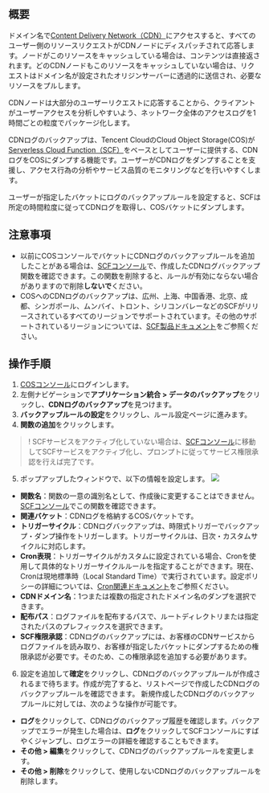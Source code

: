 ## 概要

ドメイン名で[Content Delivery Network（CDN）](https://intl.cloud.tencent.com/document/product/228/2939)にアクセスすると、すべてのユーザー側のリソースリクエストがCDNノードにディスパッチされて応答します。ノードがこのリソースをキャッシュしている場合は、コンテンツは直接返されます。どのCDNノードもこのリソースをキャッシュしていない場合は、リクエストはドメイン名が設定されたオリジンサーバーに透過的に送信され、必要なリソースをプルします。

CDNノードは大部分のユーザーリクエストに応答することから、クライアントがユーザーアクセスを分析しやすいよう、ネットワーク全体のアクセスログを1時間ごとの粒度でパッケージ化します。

CDNログのバックアップは、Tencent CloudのCloud Object Storage(COS)が[Serverless Cloud Function（SCF）](https://www.tencentcloud.com/document/product/583)をベースとしてユーザーに提供する、CDNログをCOSにダンプする機能です。ユーザーがCDNログをダンプすることを支援し、アクセス行為の分析やサービス品質のモニタリングなどを行いやすくします。

ユーザーが指定したバケットにログのバックアップルールを設定すると、SCFは所定の時間粒度に従ってCDNログを取得し、COSバケットにダンプします。

## 注意事項

- 以前にCOSコンソールでバケットにCDNログのバックアップルールを追加したことがある場合は、[SCFコンソール](https://console.cloud.tencent.com/scf/list?rid=1&ns=default)で、作成したCDNログバックアップ関数を確認できます。この関数を削除すると、ルールが有効にならない場合がありますので削除**しないで**ください。
- COSへのCDNログのバックアップは、広州、上海、中国香港、北京、成都、シンガポール、ムンバイ、トロント、シリコンバレーなどのSCFがリリースされているすべてのリージョンでサポートされています。その他のサポートされているリージョンについては、[SCF製品ドキュメント](https://www.tencentcloud.com/document/product/583)をご参照ください。

## 操作手順

1. [COSコンソール](https://console.cloud.tencent.com/cos5)にログインします。
2. 左側ナビゲーションで**アプリケーション統合 > データのバックアップ**をクリックし、**CDNログのバックアップ**を見つけます。
3. **バックアップルールの設定**をクリックし、ルール設定ページに進みます。
4. **関数の追加**をクリックします。
>! SCFサービスをアクティブ化していない場合は、[SCFコンソール](https://console.cloud.tencent.com/scf)に移動してSCFサービスをアクティブ化し、プロンプトに従ってサービス権限承認を行えば完了です。
>
5. ポップアップしたウィンドウで、以下の情報を設定します。
![](https://main.qcloudimg.com/raw/381a243bc2333c2a4dbd56f436826a33.png)
 - **関数名**：関数の一意の識別名として、作成後に変更することはできません。[SCFコンソール](https://console.cloud.tencent.com/scf/list?rid=1&ns=default)でこの関数を確認できます。
 - **関連バケット**：CDNログを格納するCOSバケットです。
 - **トリガーサイクル**：CDNログバックアップは、時限式トリガーでバックアップ・ダンプ操作をトリガーします。トリガーサイクルは、日次・カスタムサイクルに対応します。
 - **Cron表現**：トリガーサイクルがカスタムに設定されている場合、Cronを使用して具体的なトリガーサイクルルールを指定することができます。現在、Cronは現地標準時（Local Standard Time）で実行されています。設定ポリシーの詳細については、[Cron関連ドキュメント](https://intl.cloud.tencent.com/document/product/583/9708)をご参照ください。
 - **CDNドメイン名**：1つまたは複数の指定されたドメイン名のダンプを選択できます。
 - **配布パス**：ログファイルを配布するパスで、ルートディレクトリまたは指定されたパスのプレフィックスを選択できます。
 - **SCF権限承認**：CDNログのバックアップには、お客様のCDNサービスからログファイルを読み取り、お客様が指定したバケットにダンプするための権限承認が必要です。そのため、この権限承認を追加する必要があります。
6. 設定を追加して**確定**をクリックし、CDNログのバックアップルールが作成されるまで待ちます。作成が完了すると、リストページで作成したCDNログのバックアップルールを確認できます。
新規作成したCDNログのバックアップルールに対しては、次のような操作が可能です。
 - **ログ**をクリックして、CDNログのバックアップ履歴を確認します。バックアップでエラーが発生した場合は、**ログ**をクリックしてSCFコンソールにすばやくジャンプし、ログエラーの詳細を確認することもできます。
 - **その他 > 編集**をクリックして、CDNログのバックアップルールを変更します。
 - **その他 > 削除**をクリックして、使用しないCDNログのバックアップルールを削除します。
